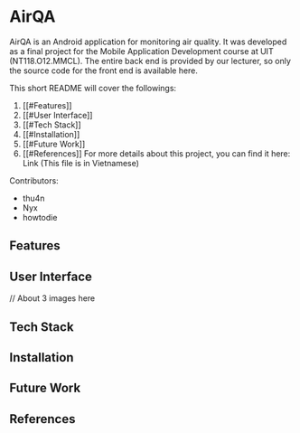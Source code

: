# AirQA
AirQA is an Android application for monitoring air quality. It was developed as a final project for the Mobile Application Development course at UIT (NT118.O12.MMCL). The entire back end is provided by our lecturer, so only the source code for the front end is available here.

This short README will cover the followings:
 1. [[#Features]]
 2. [[#User Interface]]
 3. [[#Tech Stack]]
 4. [[#Installation]]
 5. [[#Future Work]]
 6. [[#References]]
For more details about this project, you can find it here: Link (This file is in Vietnamese)

Contributors:
- thu4n
- Nyx
- howtodie

## Features
## User Interface
// About 3 images here
## Tech Stack

## Installation

## Future Work

## References

